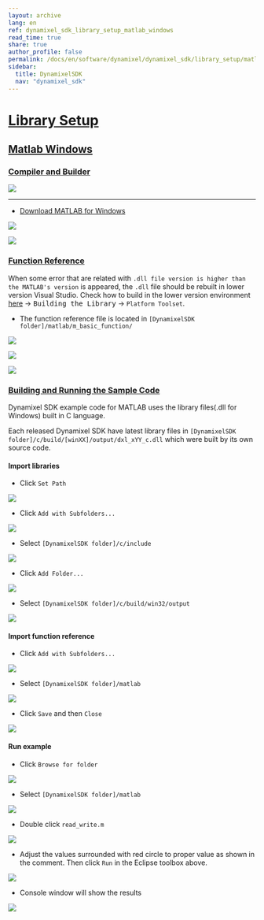 ```yaml
---
layout: archive
lang: en
ref: dynamixel_sdk_library_setup_matlab_windows
read_time: true
share: true
author_profile: false
permalink: /docs/en/software/dynamixel/dynamixel_sdk/library_setup/matlab_windows/
sidebar:
  title: DynamixelSDK
  nav: "dynamixel_sdk"
---
```


<div style="counter-reset: h2 13"></div>
<div style="counter-reset: h1 2"></div>

# [Library Setup](#library-setup)

## [Matlab Windows](#matlab-windows)

### [Compiler and Builder](#compiler-and-builder)

![](/assets/images/sw/sdk/dynamixel_sdk/library_setup/matlab/matlab.png)

------------------------------------------------------------------------------------

* [Download MATLAB for Windows](http://www.mathworks.com/index.html?s_tid=gn_loc_drop)

![](/assets/images/sw/sdk/dynamixel_sdk/library_setup/matlab/windows/library_file/a1.png)

![](/assets/images/sw/sdk/dynamixel_sdk/library_setup/matlab/windows/library_file/a2.png)

### [Function Reference](#function-reference)

When some error that are related with `.dll file version is higher than the MATLAB's version` is appeared, the `.dll` file should be rebuilt in lower version Visual Studio. Check how to build in the lower version environment [here](/docs/en/software/dynamixel/dynamixel_sdk/library_setup/labview_windows/#labview-windows) → <kbd>Building the Library</kbd> → `Platform Toolset`. 

* The function reference file is located in `[DynamixelSDK folder]/matlab/m_basic_function/`

![](/assets/images/sw/sdk/dynamixel_sdk/library_setup/matlab/windows/library_file/2.png)

![](/assets/images/sw/sdk/dynamixel_sdk/library_setup/matlab/windows/library_file/3.png)

![](/assets/images/sw/sdk/dynamixel_sdk/library_setup/matlab/windows/library_file/1.png)


### [Building and Running the Sample Code](#building-and-running-the-sample-code)

Dynamixel SDK example code for MATLAB uses the library files(.dll for Windows) built in C language.

Each released Dynamixel SDK have latest library files in `[DynamixelSDK folder]/c/build/[winXX]/output/dxl_xYY_c.dll` which were built by its own source code.

#### Import libraries

* Click `Set Path`

![](/assets/images/sw/sdk/dynamixel_sdk/library_setup/matlab/windows/sample_code/1.png)

* Click `Add with Subfolders...`

![](/assets/images/sw/sdk/dynamixel_sdk/library_setup/matlab/windows/sample_code/2.png)

* Select `[DynamixelSDK folder]/c/include`

![](/assets/images/sw/sdk/dynamixel_sdk/library_setup/matlab/windows/sample_code/3.png)

* Click `Add Folder...`

![](/assets/images/sw/sdk/dynamixel_sdk/library_setup/matlab/windows/sample_code/4.png)

* Select `[DynamixelSDK folder]/c/build/win32/output`

![](/assets/images/sw/sdk/dynamixel_sdk/library_setup/matlab/windows/sample_code/5.png)


#### Import function reference

* Click `Add with Subfolders...`

![](/assets/images/sw/sdk/dynamixel_sdk/library_setup/matlab/windows/sample_code/6.png)

* Select `[DynamixelSDK folder]/matlab`

![](/assets/images/sw/sdk/dynamixel_sdk/library_setup/matlab/windows/sample_code/7.png)

* Click `Save` and then `Close`

![](/assets/images/sw/sdk/dynamixel_sdk/library_setup/matlab/windows/sample_code/8.png)


#### Run example

* Click `Browse for folder`

![](/assets/images/sw/sdk/dynamixel_sdk/library_setup/matlab/windows/sample_code/9.png)

* Select `[DynamixelSDK folder]/matlab`

![](/assets/images/sw/sdk/dynamixel_sdk/library_setup/matlab/windows/sample_code/10.png)

* Double click `read_write.m`

![](/assets/images/sw/sdk/dynamixel_sdk/library_setup/matlab/windows/sample_code/11.png)

* Adjust the values surrounded with red circle to proper value as shown in the comment. Then click `Run` in the Eclipse toolbox above. 

![](/assets/images/sw/sdk/dynamixel_sdk/library_setup/matlab/windows/sample_code/13.png)

* Console window will show the results 

![](/assets/images/sw/sdk/dynamixel_sdk/library_setup/matlab/windows/sample_code/14.png)
